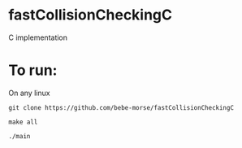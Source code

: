 # fastCollisionCheckingC
C implementation


# To run:

On any linux

`git clone https://github.com/bebe-morse/fastCollisionCheckingC`

`make all`

`./main`
